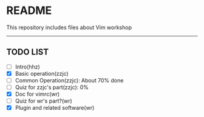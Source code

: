 # README

This repository includes files about Vim workshop

---

## TODO LIST

- [ ] Intro(hhz)
- [x] Basic operation(zzjc)
- [ ] Common Operation(zzjc): About 70% done
- [ ] Quiz for zzjc's part(zzjc): 0%
- [x] Doc for vimrc(wr)
- [ ] Quiz for wr's part?(wr)
- [x] Plugin and related software(wr)

<!-- Old version -->

<!-- - [ ] Cheat sheet for the basic operation(<!--  Sign up for the work here )-->
<!-- - [ ] A vimrc template (without plugin)
- [ ] A vimrc template (with plugin)
- [ ] Tutorial for the common operation
- [ ] neovim、supervim、lunarvim、emacs
- [ ] Material for the ranger/lf，sloyek，vimari/vimium
Add missing part here -->
